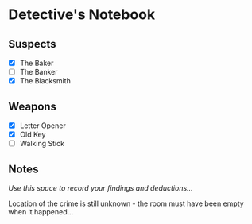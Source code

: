 # Detective's Notebook

## Suspects
- [x] The Baker
- [ ] The Banker
- [x] The Blacksmith

## Weapons
- [x] Letter Opener
- [x] Old Key
- [ ] Walking Stick

## Notes
*Use this space to record your findings and deductions...*

Location of the crime is still unknown - the room must have been empty when it happened...
